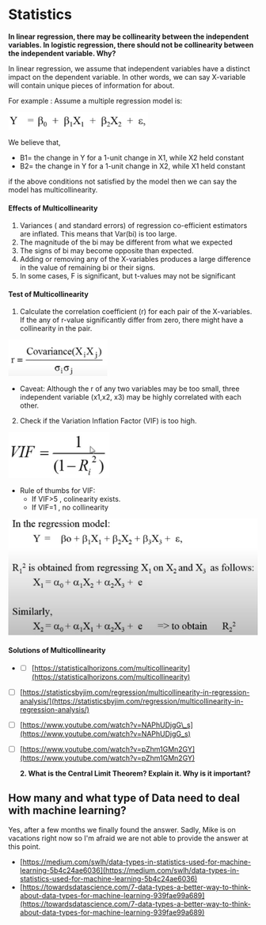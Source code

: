 # Statistics

**In  linear regression, there may be collinearity between the independent variables. In logistic regression, there should not be collinearity between the independent variable. Why?**

In linear regression, we assume that independent variables have a distinct impact on the dependent variable. In other words, we can say X-variable will contain unique pieces of information for about.

For example :  Assume a multiple regression model is: 

![](../../.gitbook/assets/image%20%281%29.png)

We believe that, 

* B1= the change in Y for a 1-unit change in X1, while X2 held constant
* B2= the change in Y for a 1-unit change in X2, while X1 held constant

if the above conditions not satisfied by the model then we can say the model has multicollinearity.

#### Effects of Multicollinearity

1. Variances \( and standard errors\) of regression co-efficient estimators are inflated. This means that Var\(bi\) is too large.
2. The magnitude of the bi may be different from what we expected
3. The signs of bi may become opposite than expected. 
4. Adding or removing any of the  X-variables produces a large difference in the value of remaining bi or their signs. 
5. In some cases, F is significant, but t-values may not be significant 

#### Test of Multicollinearity

1. Calculate the correlation coefficient \(r\) for each pair of the X-variables. If the any of r-value significantly differ from zero, there might have a collinearity in the pair.

![](../../.gitbook/assets/image%20%282%29.png)

* Caveat:  Although the r of any two variables may be too small, three independent variable \(x1,x2, x3\)  may be highly correlated with each other. 

 2. Check if the Variation Inflation Factor \(VIF\) is too high.

![](../../.gitbook/assets/image%20%283%29.png)

* Rule of thumbs for VIF:
  *  If VIF&gt;5  , colinearity exists. 
  * If VIF=1 , no collinearity 

![](../../.gitbook/assets/image%20%284%29.png)

####  Solutions of Multicollinearity 

* * [ ] [https://statisticalhorizons.com/multicollinearity](https://statisticalhorizons.com/multicollinearity)
* [ ] [https://statisticsbyjim.com/regression/multicollinearity-in-regression-analysis/](https://statisticsbyjim.com/regression/multicollinearity-in-regression-analysis/)
* [ ] [https://www.youtube.com/watch?v=NAPhUDjgG\_s](https://www.youtube.com/watch?v=NAPhUDjgG_s)
* [ ] [https://www.youtube.com/watch?v=pZhm1GMn2GY](https://www.youtube.com/watch?v=pZhm1GMn2GY)



  **2. What is the Central Limit Theorem? Explain it. Why is it important?**

## How many and what type of Data need to deal with machine learning?

Yes, after a few months we finally found the answer. Sadly, Mike is on vacations right now so I'm afraid we are not able to provide the answer at this point.

* [https://medium.com/swlh/data-types-in-statistics-used-for-machine-learning-5b4c24ae6036](https://medium.com/swlh/data-types-in-statistics-used-for-machine-learning-5b4c24ae6036)
* [https://towardsdatascience.com/7-data-types-a-better-way-to-think-about-data-types-for-machine-learning-939fae99a689](https://towardsdatascience.com/7-data-types-a-better-way-to-think-about-data-types-for-machine-learning-939fae99a689)





